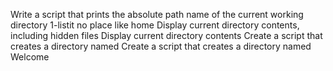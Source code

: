 Write a script that prints the absolute path name of the current working directory
1-listit
no place like home
Display current directory contents, including hidden files
Display current directory contents
Create a script that creates a directory named
Create a script that creates a directory named
Welcome
